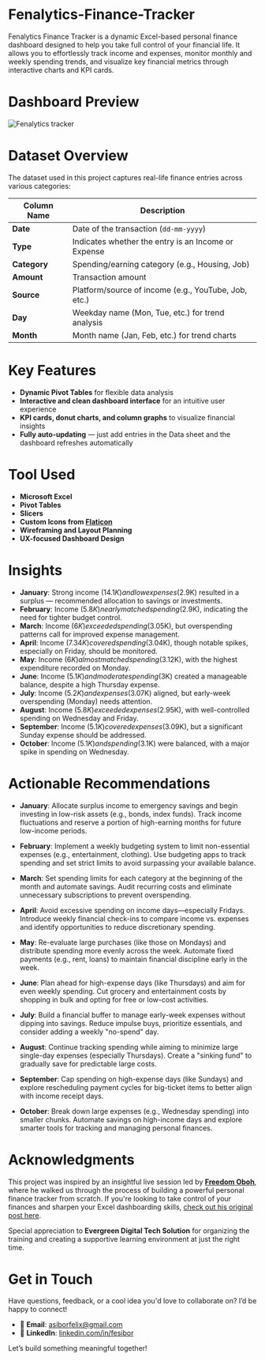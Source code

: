 # Fenalytics-Finance-Tracker
Fenalytics Finance Tracker is a dynamic Excel-based personal finance dashboard designed to help you take full control of your financial life. It allows you to effortlessly track income and expenses, monitor monthly and weekly spending trends, and visualize key financial metrics through interactive charts and KPI cards.

# Dashboard Preview
![Fenalytics tracker](https://github.com/user-attachments/assets/f61004e0-9f15-49b1-a555-fb965084cc13)

# Dataset Overview

The dataset used in this project captures real-life finance entries across various categories:

| Column Name | Description |
|-------------|-------------|
| **Date**    | Date of the transaction (`dd-mm-yyyy`) |
| **Type**    | Indicates whether the entry is an Income or Expense |
| **Category**| Spending/earning category (e.g., Housing, Job) |
| **Amount**  | Transaction amount |
| **Source**  | Platform/source of income (e.g., YouTube, Job, etc.) |
| **Day**     | Weekday name (Mon, Tue, etc.) for trend analysis |
| **Month**   | Month name (Jan, Feb, etc.) for trend charts |

# Key Features

- **Dynamic Pivot Tables** for flexible data analysis  
- **Interactive and clean dashboard interface** for an intuitive user experience  
- **KPI cards, donut charts, and column graphs** to visualize financial insights  
- **Fully auto-updating** — just add entries in the Data sheet and the dashboard refreshes automatically  


# Tool Used

- **Microsoft Excel**
- **Pivot Tables**
- **Slicers**
- **Custom Icons from [Flaticon](https://www.flaticon.com/)**
- **Wireframing and Layout Planning**
- **UX-focused Dashboard Design**

# Insights

- **January**: Strong income ($14.1K) and low expenses ($2.9K) resulted in a surplus — recommended allocation to savings or investments.
- **February**: Income ($5.8K) nearly matched spending ($2.9K), indicating the need for tighter budget control.
- **March**: Income ($6K) exceeded spending ($3.05K), but overspending patterns call for improved expense management.
- **April**: Income ($7.34K) covered spending ($3.04K), though notable spikes, especially on Friday, should be monitored.
- **May**: Income ($6K) almost matched spending ($3.12K), with the highest expenditure recorded on Monday.
- **June**: Income ($5.1K) and moderate spending ($3K) created a manageable balance, despite a high Thursday expense.
- **July**: Income ($5.2K) and expenses ($3.07K) aligned, but early-week overspending (Monday) needs attention.
- **August**: Income ($5.8K) exceeded expenses ($2.95K), with well-controlled spending on Wednesday and Friday.
- **September**: Income ($5.1K) covered expenses ($3.09K), but a significant Sunday expense should be addressed.
- **October**: Income ($5.1K) and spending ($3.1K) were balanced, with a major spike in spending on Wednesday.

# Actionable Recommendations

- **January**: Allocate surplus income to emergency savings and begin investing in low-risk assets (e.g., bonds, index funds). Track income fluctuations and reserve a portion of high-earning months for future low-income periods.

- **February**: Implement a weekly budgeting system to limit non-essential expenses (e.g., entertainment, clothing). Use budgeting apps to track spending and set strict limits to avoid surpassing your available balance.

- **March**: Set spending limits for each category at the beginning of the month and automate savings. Audit recurring costs and eliminate unnecessary subscriptions to prevent overspending.

- **April**: Avoid excessive spending on income days—especially Fridays. Introduce weekly financial check-ins to compare income vs. expenses and identify opportunities to reduce discretionary spending.

- **May**: Re-evaluate large purchases (like those on Mondays) and distribute spending more evenly across the week. Automate fixed payments (e.g., rent, loans) to maintain financial discipline early in the week.

- **June**: Plan ahead for high-expense days (like Thursdays) and aim for even weekly spending. Cut grocery and entertainment costs by shopping in bulk and opting for free or low-cost activities.

- **July**: Build a financial buffer to manage early-week expenses without dipping into savings. Reduce impulse buys, prioritize essentials, and consider adding a weekly "no-spend" day.

- **August**: Continue tracking spending while aiming to minimize large single-day expenses (especially Thursdays). Create a "sinking fund" to gradually save for predictable large costs.

- **September**: Cap spending on high-expense days (like Sundays) and explore rescheduling payment cycles for big-ticket items to better align with income receipt days.

- **October**: Break down large expenses (e.g., Wednesday spending) into smaller chunks. Automate savings on high-income days and explore smarter tools for tracking and managing personal finances.

# Acknowledgments

This project was inspired by an insightful live session led by **[Freedom Oboh](https://www.linkedin.com/posts/freedomoboh)**, where he walked us through the process of building a powerful personal finance tracker from scratch. If you're looking to take control of your finances and sharpen your Excel dashboarding skills, [check out his original post here](https://www.linkedin.com/posts/freedomoboh_datafam-dataanalytics-personalfinance-activity-7314164905748656129-lqOh?utm_source=share&utm_medium=member_desktop&rcm=ACoAACm_MdkBAINlDpBdpb0l7ExWMWsm7jLltdM).

Special appreciation to **Evergreen Digital Tech Solution** for organizing the training and creating a supportive learning environment at just the right time.

# Get in Touch

Have questions, feedback, or a cool idea you'd love to collaborate on? I’d be happy to connect!

- 📧 **Email**: [asiborfelix@gmail.com](mailto:asiborfelix@gmail.com)  
- 💼 **LinkedIn**: [linkedin.com/in/fesibor](https://www.linkedin.com/in/fesibor/)

Let’s build something meaningful together!




